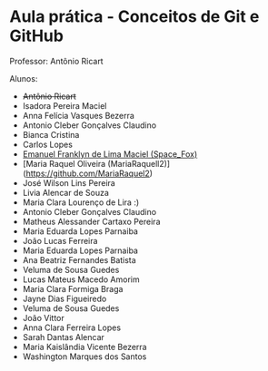 # Aula prática - Conceitos de Git e GitHub

Professor: Antônio Ricart

Alunos:
- ~~Antônio Ricart~~
- Isadora Pereira Maciel
- Anna Felícia Vasques Bezerra  
- Antonio Cleber Gonçalves Claudino
- Bianca Cristina
- Carlos Lopes
- [Emanuel Franklyn de Lima Maciel (Space_Fox)](https://github.com/emanuelfranklyn)
- [Maria Raquel Oliveira (MariaRaquell2)] (https://github.com/MariaRaquel2)
- José Wilson Lins Pereira
- Livia Alencar de Souza
- Maria Clara Lourenço de Lira :)
- Antonio Cleber Gonçalves Claudino
- Matheus Alessander Cartaxo Pereira
- Maria Eduarda Lopes Parnaiba 
- João Lucas Ferreira
- Maria Eduarda Lopes Parnaiba
- Ana Beatriz Fernandes Batista 
- Veluma de Sousa Guedes
- Lucas Mateus Macedo Amorim
- Maria Clara Formiga Braga
- Jayne Dias Figueiredo
- Veluma de Sousa Guedes
- João Vittor 
- Anna Clara Ferreira Lopes  
- Sarah Dantas Alencar
- Maria Kaislândia Vicente Bezerra
- Washington Marques dos Santos
